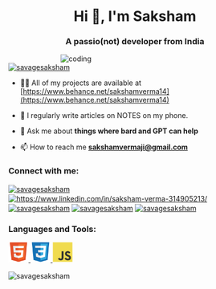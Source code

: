 <h1 align="center">Hi 👋, I'm Saksham</h1>
<h3 align="center">A passio(not) developer from India</h3>

<img align="right" alt="coding" width="400" src="https://media.giphy.com/media/bGgsc5mWoryfgKBx1u/giphy.gif">

<p align="left"> <a href="https://twitter.com/savagesaksham" target="blank"><img src="https://img.shields.io/twitter/follow/savagesaksham?logo=twitter&style=for-the-badge" alt="savagesaksham" /></a> </p>

- 👨‍💻 All of my projects are available at [https://www.behance.net/sakshamverma14](https://www.behance.net/sakshamverma14)

- 📝 I regularly write articles on NOTES on my phone.

- 💬 Ask me about **things where bard and GPT can help**

- 📫 How to reach me **sakshamvermaji@gmail.com**

<h3 align="left">Connect with me:</h3>
<p align="left">
<a href="https://twitter.com/savagesaksham" target="blank"><img align="center" src="https://raw.githubusercontent.com/rahuldkjain/github-profile-readme-generator/master/src/images/icons/Social/twitter.svg" alt="savagesaksham" height="30" width="40" /></a>
<a href="https://linkedin.com/in/https://www.linkedin.com/in/saksham-verma-314905213/" target="blank"><img align="center" src="https://raw.githubusercontent.com/rahuldkjain/github-profile-readme-generator/master/src/images/icons/Social/linked-in-alt.svg" alt="https://www.linkedin.com/in/saksham-verma-314905213/" height="30" width="40" /></a>
<a href="https://fb.com/savagesaksham" target="blank"><img align="center" src="https://raw.githubusercontent.com/rahuldkjain/github-profile-readme-generator/master/src/images/icons/Social/facebook.svg" alt="savagesaksham" height="30" width="40" /></a>
<a href="https://instagram.com/savagesaksham" target="blank"><img align="center" src="https://raw.githubusercontent.com/rahuldkjain/github-profile-readme-generator/master/src/images/icons/Social/instagram.svg" alt="savagesaksham" height="30" width="40" /></a>
<a href="https://www.youtube.com/c/savagesaksham" target="blank"><img align="center" src="https://raw.githubusercontent.com/rahuldkjain/github-profile-readme-generator/master/src/images/icons/Social/youtube.svg" alt="savagesaksham" height="30" width="40" /></a>
</p>

<h3 align="left">Languages and Tools:</h3>
<p align="left">
  <a href="#" target="_blank" rel="noopener noreferrer">
    <img src="https://raw.githubusercontent.com/devicons/devicon/master/icons/html5/html5-original.svg" alt="HTML5" width="40" height="40" />
  </a>
  <a href="#" target="_blank" rel="noopener noreferrer">
    <img src="https://raw.githubusercontent.com/devicons/devicon/master/icons/css3/css3-original.svg" alt="CSS3" width="40" height="40" />
  </a>
  <a href="#" target="_blank" rel="noopener noreferrer">
    <img src="https://raw.githubusercontent.com/devicons/devicon/master/icons/javascript/javascript-original.svg" alt="JavaScript" width="40" height="40" />
  </a>
  <!-- Add more icons for other technologies if needed -->
</p>


<p><img align="center" src="https://github-readme-stats.vercel.app/api/top-langs?username=savagesaksham&show_icons=true&locale=en&layout=compact" alt="savagesaksham" /></p>
